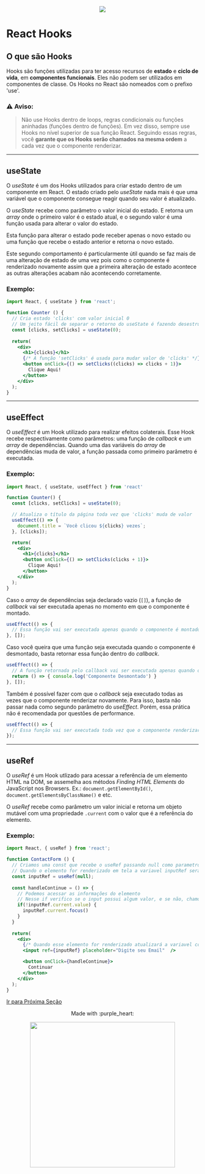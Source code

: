 <p align="center">
  <a href="https://github.com/he4rt/4noobs" target="_blank">
    <img src="../../assets/global/header-4noobs.svg">
  </a>
</p>

# React Hooks

## O que são Hooks
Hooks são funções utilizadas para ter acesso recursos de **estado** e **ciclo de vida**, em **componentes funcionais**. Eles não podem ser utilizados em componentes de classe. Os Hooks no React são nomeados com o prefixo 'use'.

### ⚠ Aviso:
> Não use Hooks dentro de loops, regras condicionais ou funções aninhadas (funções dentro de funções). Em vez disso, sempre use Hooks no nível superior de sua função React. Seguindo essas regras, você **garante que os Hooks serão chamados na mesma ordem** a cada vez que o componente renderizar.

---

## useState
O *useState* é um dos Hooks utilizados para criar estado dentro de um componente em React. O estado criado pelo *useState* nada mais é que uma variável que o componente consegue reagir quando seu valor é atualizado.

O *useState* recebe como parâmetro o valor inicial do estado. E retorna um *array* onde o primeiro valor é o estado atual, e o segundo valor é uma função usada para alterar o valor do estado.

Esta função para alterar o estado pode receber apenas o novo estado ou uma função que recebe o estado anterior e retorna o novo estado. 

Este segundo comportamento é particularmente útil quando se faz mais de uma alteração de estado de uma vez pois como o componente é renderizado novamente assim que a primeira alteração de estado acontece as outras alterações acabam não acontecendo corretamente.

### Exemplo:

```jsx
import React, { useState } from 'react';

function Counter () {
  // Cria estado 'clicks' com valor inicial 0
  // Um jeito fácil de separar o retorno do useState é fazendo desestruturação de array
  const [clicks, setClicks] = useState(0);
  
  return(
    <div>
      <h1>{clicks}</h1>
      {/* A função 'setClicks' é usada para mudar valor de 'clicks' */}
      <button onClick={() => setClicks((clicks) => clicks + 1)}>
        Clique Aqui!
      </button>
    </div>
  );
}
```

---

## useEffect
O *useEffect* é um Hook utilizado para realizar efeitos colaterais. Esse Hook recebe respectivamente como parâmetros: uma função de *callback* e um *array* de dependências. Quando uma das variáveis do *array* de dependências muda de valor, a função passada como primeiro parâmetro é executada.

### Exemplo:

```jsx
import React, { useState, useEffect } from 'react'

function Counter() {
  const [clicks, setClicks] = useState(0);

  // Atualiza o título da página toda vez que 'clicks' muda de valor
  useEffect(() => {
    document.title = `Você clicou ${clicks} vezes`;
  }, [clicks]);

  return(
    <div>
      <h1>{clicks}</h1>
      <button onClick={() => setClicks(clicks + 1)}>
        Clique Aqui!
      </button>
    </div>
  );
}
```

Caso o *array* de dependências seja declarado vazio (`[]`), a função de *callback* vai ser executada apenas no momento em que o componente é montado.

```jsx
useEffect(() => {
  // Essa função vai ser executada apenas quando o componente é montado
}, []);
```

Caso você queira que uma função seja executada quando o componente é desmontado, basta retornar essa função dentro do *callback*.

```jsx
useEffect(() => {
  // A função retornada pelo callback vai ser executada apenas quando o componente for desmontado
  return () => { console.log('Componente Desmontado') }
}, []);
```

Também é possível fazer com que o *callback* seja executado todas as vezes que o componente renderizar novamente. Para isso, basta não passar nada como segundo parâmetro do *useEffect*. Porém, essa prática não é recomendada por questões de performance.

```jsx
useEffect(() => {
  // Essa função vai ser executada toda vez que o componente renderizar
});
```

---

## useRef
O *useRef* é um Hook utlizado para acessar a referência de um elemento HTML na DOM, se assemelha aos métodos *Finding HTML Elements* do JavaScript nos Browsers.
Ex.: `document.getElementById()`, `document.getElementsByClassName()` e etc.

O *useRef* recebe como parâmetro um valor inicial e retorna um objeto mutável com uma propriedade `.current` com o valor que é a referência do elemento.

### Exemplo:

```jsx
import React, { useRef } from 'react';

function ContactForm () {
  // Criamos uma const que recebe o useRef passando null como parametro
  // Quando o elemento for renderizado em tela a variavel inputRef será atualizada
  const inputRef = useRef(null);
  
  const handleContinue = () => {
    // Podemos acessar as informações do elemento
    // Nesse if verifico se o input possui algum valor, e se não, chamo a função focus
    if(!inputRef.current.value) {
      inputRef.current.focus()
    }
  }
  
  return(
    <div>
      {/* Quando esse elemento for renderizado atualizará a variavel com a sua referência */}
      <input ref={inputRef} placeholder="Digite seu Email"  />

      <button onClick={handleContinue}>
        Continuar
      </button>
    </div>
  );
}
```

[Ir para Próxima Seção](../Ferramentas%20de%20build/1-npm-yarn.md)

<p align="center">Made with :purple_heart:</p>

<p align="center">
  <a href="https://github.com/he4rt/4noobs" target="_blank">
    <img src="../../assets/global/footer-4noobs.svg" width="380">
  </a>
</p>
